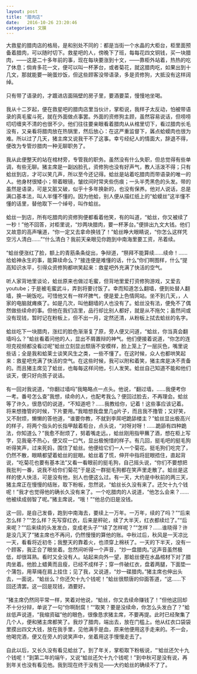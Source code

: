 ```yaml
---
layout: post
title: "腊肉店"
date:   2016-10-26 23:20:46
categories: 文膜
---
```


大救星的腊肉店的格局，是和别处不同的：都是当街一个水晶的大柜台，柜里面预备着腊肉，可以随时切下。救星吧的人，傍晚下了班，每每花四文铜钱，买一块腊肉，——这是二十多年前的事，现在每块要涨到十文，——靠柜外站着，热热的吃了休息；倘肯多花一文，便可以叫一杯茅台，或者菊花，就这腊肉吃，如果出到十几文，那就能要一碗蛋炒饭，但这些顾客没带语录，多是资修狗，大抵没有这样阔绰。<br/>
<br/>
只有带了语录的，才踱进店面隔壁的房子里，要酒要菜，慢慢地坐喝。<br/>
<br/>
我从十二岁起，便在救星吧的腊肉店里当伙计，掌柜说，我样子太反动，怕被带语录的真毛蜜斗死，就在外面做点事罢。外面的资修狗主顾，虽然容易说话，但唠唠叨叨缠夹不清的也很不少。他们往往要亲眼看着腊肉从从棺里切下，看过腊肉长毛没有，又亲看将腊肉放在热锅里，然后放心：在这严重监督下，羼点蛤蟆肉也很为难。所以过了几天，猪主席又说我干不了这事。幸亏经纪人的情面大，辞退不得，便改为专管炒腊肉一种无聊职务了。<br/>
<br/>
我从此便整天的站在棺材旁，专管我的职务。虽然没有什么失职，但总觉得有些单调，有些无聊。猪主席是一副凶脸孔，资修狗也没有好声气，教人活泼不得；只有蛤丝到店，才可以笑几声，所以至今还记得。蛤丝是站着吃腊肉而带语录的唯一的人。他身材很矮小；带着眼镜，皱纹间时常夹些伤痕；一头半秃黑色的头发。带的虽然是语录，可是又脏又破，似乎十多年换新的，也没有保养。他对人说话，总是满口基本法，叫人半懂不懂的。因为他蛤，别人便从描红纸上的“蛤蟆丝”这半懂不懂的话里，替他取下一个绰号，叫作蛤丝。<br/>
<br/>
蛤丝一到店，所有吃腊肉的资修狗便都看着他笑，有的叫道，“蛤丝，你又被续了一秒！”他不回答，对柜里说，“炒两块腊肉，要一杯茅台。”便排出九文大钱。他们又故意的高声嚷道，“你一定又去拿命换钱了！”蛤丝睁大眼睛说，“你怎么这样凭空污人清白……”“什么清白？我前天亲眼见你跑到中南海里要工资，吊着续。<br/>
<br/>
“蛤丝便涨红了脸，额上的青筋条条绽出，争辩道，“祭拜不能算续……续命！……给蛤神永生的事，能算续命么？”接连便是难懂的话，什么“你们啊图样，什么“提高知识水平，引得众资修狗都哄笑起来：救星吧外充满了快活的空气。<br/>
<br/>
听人家背地里谈论，蛤丝原来也做过毛蜜，但背地里爱打资修狗游戏，又爱去youtube；于是被毛蜜武斗，弄到将要讨饭了。幸而知道怎么翻墙，便到处替人翻墙，换一碗饭吃。可惜他又有一样坏脾气，便是爱上色情网站。坐不到几天，，人家的电脑就瘫痪了。如是几次，叫他翻墙的人也没有了。蛤丝没有法，便免不了偶然做些续命的事。但他在我们店里，品行却比别人都好，就是从不拖欠；虽然间或没有现钱，暂时记在粉板上，但不出一月，定然还清，从粉板上拭去蛤丝的名字。<br/>
<br/>
蛤丝吃下一块腊肉，涨红的脸色渐渐复了原，旁人便又问道，“蛤丝，你当真会翻墙吗么？”蛤丝看着问他的人，显出不屑置辩的神气。他们便接着说道，“你怎的连坦克视频都没看过呢”蛤丝立刻显出颓唐不安模样，脸上笼上了一层灰色，嘴里说些话；全是我和蛤莱士谈笑风生之类，一些不懂了。在这时候，众人也都哄笑起来：救星吧充满了快活的空气。在这些时候，我可以附和着笑，猪主席是决不责备的。而且猪主席见了蛤丝，也每每这样问他，引人发笑。蛤丝自己知道不能和他们谈天，便只好向孩子说话。<br/>
<br/>
有一回对我说道，“你翻过墙吗”我略略点一点头。他说，“翻过墙，……我便考你一考。番号怎么查”我想，续命的人，也配考我么？便回过脸去，不再理会。蛤丝等了许久，很恳切的说道，“不知道吧？……我教给你，记着！这些事应该记着。将来想撸管的时候，下片要用。”我暗想我盘里几g片子，而且我不撸管；又好笑，又不耐烦，懒懒的答他道，“谁要你教，不就到李屌吧跪舔楼主？”蛤丝显出极高兴的样子，将两个指头的长指甲敲着柜台，点头说，“对呀对呀！……跪舔有四种跪法，你知道么？”我愈不耐烦了，努着嘴走远。，蛤丝刚用指甲蘸了酒，想在柜上写字，见我毫不热心，便又叹一口气，显出极惋惜的样子。有几回，挺毛吧的挺毛狗听得笑声，过来死妈，围住了蛤丝。他便给它们一人一个菊花。挺毛狗们吃完了，仍然不散，眼睛都望着蛤丝的屁眼。蛤丝着了慌，伸开中指将屁眼捂住，直起背说，“吃菊花也要有基本法”又看一看眼前的挺毛狗，自己摇头说，“你们不要想把我批判一番，说我不给你们菊花”于是这一群挺毛狗都在笑声里走散了。蛤丝是这样的使人快活，可是没有他，别人也便这么过。有一天，大约是中秋前的两三天，猪主席正在慢慢的结账，取下粉板，忽然说，“蛤丝长久没有来了。还欠十九个钱呢！”我才也觉得他的确长久没有来了。一个吃腊肉的人说道，“他怎么会来？……他被续成弱智了呢。”猪主席说，“哦！”“他总仍旧是没钱。<br/>
<br/>
这一回，是自己发昏，跑到中南海去，要续上一万年。一万年，续的了吗？”“后来怎么样？”“怎么样？先写穿红衣，后来是秤砣，续了大半天，红衣都续烂了。”“后来呢？”“后来续的头发发白，变成老头子”“续了怎样呢？”“怎样？……谁晓得？许是没几天了”猪主席也不再问，仍然慢慢的算他的账。中秋过后，秋风是一天凉比一天，看看将近初冬；我整天的靠着火，也须穿上棉袄了。一天的下半天，没有一个顾客，我正合了眼坐着。忽然间听得一个声音，“炒一盘腊肉。”这声音虽然极低，却很耳熟。看时又全没有人。站起来向外一望，那蛤丝便在水晶棺材下对了腊肉坐着。他脸上蜡黄而且瘦，已经不成样子；穿一件破红衣，盘着两腿，下面垫一个蒲包，用草绳在肩上挂住；见了我，又说道，“炒一碟腊肉。”猪主席也伸出头去，一面说，“蛤丝么？你还欠十九个钱呢！”蛤丝很颓唐的仰面答道，“这……下回还清罢。这一回是现钱，酒要好。<br/>
<br/>
”猪主席仍然同平常一样，笑着对他说，“蛤丝，你又去续命赚钱了！”但他这回却不十分分辩，单说了一句“你啊耐腐！”“取笑？要是没续命，你怎么头发白了？”蛤丝低声说道，“我缩资磁”他的眼色，很像恳求猪主席，不要再提。此时已经聚集了几个人，便和猪主席都笑了。我炒了腊肉，端出去，放在门槛上。他从红衣口袋袋里摸出四文大钱，放在我手里，见他满手是血，原来他便用这手走来的。不一会，他喝完酒，便又在旁人的说笑声中，坐着用这手慢慢走去了。<br/>
<br/>
自此以后，又长久没有看见蛤丝了。到了年关，掌柜取下粉板说，“’蛤丝还欠十九个钱呢！”到第二年的端午，又说“蛤丝还欠十九个钱呢！”到中秋可是没有说，再到年关也没有看见他。我到现在终于没有见——大约蛤丝的确续不了了。<br/>
